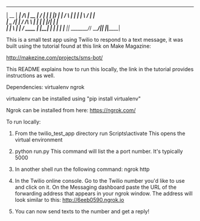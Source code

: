   _____  ______          _____  __  __ ______ 
 |  __ \|  ____|   /\   |  __ \|  \/  |  ____|
 | |__) | |__     /  \  | |  | | \  / | |__   
 |  _  /|  __|   / /\ \ | |  | | |\/| |  __|  
 | | \ \| |____ / ____ \| |__| | |  | | |____ 
 |_|  \_\______/_/    \_\_____/|_|  |_|______|
 

 This is a small test app using Twilio to respond to a text message, it was built using the
 tutorial found at this link on Make Magazine:

 http://makezine.com/projects/sms-bot/

 This README explains how to run this locally, the link in the tutorial provides instructions as well.

 Dependencies:
 virtualenv
 ngrok

 virtualenv can be installed using "pip install virtualenv"

 Ngrok can be installed from here:
 https://ngrok.com/




 To run locally:

 1. From the twilio_test_app directory run
 	Scripts\activate
 	This opens the virtual environment
 2. python run.py
 	This command will list the a port number. It's typically 5000

 3. In another shell run the following command:
 	ngrok http <PORT NUM>

4. In the Twilio online console. Go to the Twilio number you'd like to use and click on it. On the Messaging dashboard paste the URL of the forwarding address that appears in your ngrok window.
The address will look similar to this:
		http://6eeb0590.ngrok.io
5. You can now send texts to the number and get a reply!
